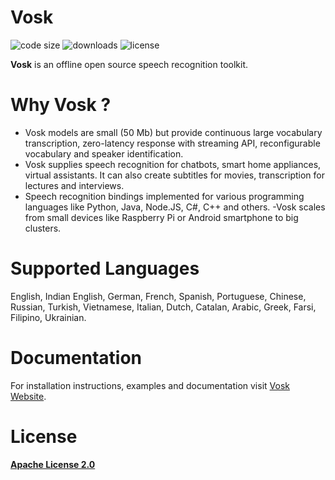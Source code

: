# Vosk
![code size](https://img.shields.io/github/languages/code-size/alphacep/vosk-api?style=for-the-badge&logo=appveyor)
![downloads](https://img.shields.io/github/downloads/alphacep/vosk-api/total?style=for-the-badge&logo=appveyor)
![license](https://img.shields.io/github/license/alphacep/vosk-api?style=for-the-badge&logo=appveyor)

**Vosk** is an offline open source speech recognition toolkit.

# Why Vosk ?
- Vosk models are small (50 Mb) but provide continuous large vocabulary
transcription, zero-latency response with streaming API, reconfigurable
vocabulary and speaker identification.
- Vosk supplies speech recognition for chatbots, smart home appliances,
virtual assistants. It can also create subtitles for movies,
transcription for lectures and interviews.
- Speech recognition bindings implemented for various programming languages
like Python, Java, Node.JS, C#, C++ and others.
-Vosk scales from small devices like Raspberry Pi or Android smartphone to
big clusters.

# Supported Languages
English, Indian
English, German, French, Spanish, Portuguese, Chinese, Russian, Turkish,
Vietnamese, Italian, Dutch, Catalan, Arabic, Greek, Farsi, Filipino,
Ukrainian.


# Documentation

For installation instructions, examples and documentation visit [Vosk
Website](https://alphacephei.com/vosk).

# License
**[Apache License 2.0](COPYING)**




